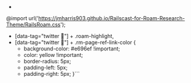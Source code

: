 - ```css
@import url('https://jmharris903.github.io/Railscast-for-Roam-Research-Theme/RailsRoam.css');

- [data-tag="twitter 🦜"] + .roam-highlight,
- [data-tag="twitter 🦜"] + .rm-page-ref-link-color {
    - background-color: #e696ef !important;
    - color: yellow !important;
    - border-radius: 5px;
    - padding-left: 5px;
    - padding-right: 5px;
  }```
